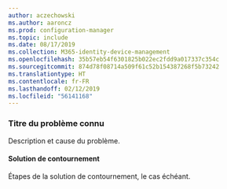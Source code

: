 ```yaml
---
author: aczechowski
ms.author: aaroncz
ms.prod: configuration-manager
ms.topic: include
ms.date: 08/17/2019
ms.collection: M365-identity-device-management
ms.openlocfilehash: 35b57eb54f6301825b022ec2fdd9a017337c354c
ms.sourcegitcommit: 874d78f08714a509f61c52b154387268f5b73242
ms.translationtype: HT
ms.contentlocale: fr-FR
ms.lasthandoff: 02/12/2019
ms.locfileid: "56141168"
---
```

### <a name="ki_ANCHOR"></a> Titre du problème connu
<!--bugID--> Description et cause du problème.

#### <a name="workaround"></a>Solution de contournement
Étapes de la solution de contournement, le cas échéant.  
